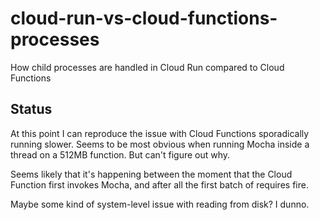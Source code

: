 # cloud-run-vs-cloud-functions-processes
How child processes are handled in Cloud Run compared to Cloud Functions

## Status

At this point I can reproduce the issue with Cloud Functions sporadically running slower. Seems to be most obvious 
when running Mocha inside a thread on a 512MB function. But can't figure out why.

Seems likely that it's happening between the moment that the Cloud Function first invokes Mocha, and after all the 
first batch of requires fire.

Maybe some kind of system-level issue with reading from disk? I dunno. 
